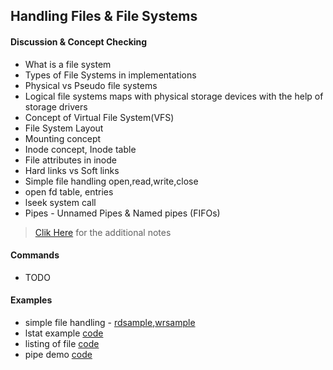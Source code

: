 ## Handling Files & File Systems

#### Discussion & Concept Checking
* What is a file system
* Types of File Systems in implementations
* Physical vs Pseudo file systems
* Logical file systems maps with physical storage devices with the help of storage drivers
* Concept of Virtual File System(VFS)
* File System Layout
* Mounting concept
* Inode concept, Inode table
* File attributes in inode
* Hard links vs Soft links
* Simple file handling open,read,write,close
* open fd table, entries
* lseek system call
* Pipes - Unnamed Pipes & Named pipes (FIFOs)

> [Clik Here](Notes.md) for the additional notes

#### Commands
* TODO

#### Examples
* simple file handling - [rdsample](rdsample.c),[wrsample](wrsample.c)
* lstat example [code](code/attrib.c)
* listing of file [code](code/listdemo.c)
* pipe demo [code](code/upipedemo.c)
